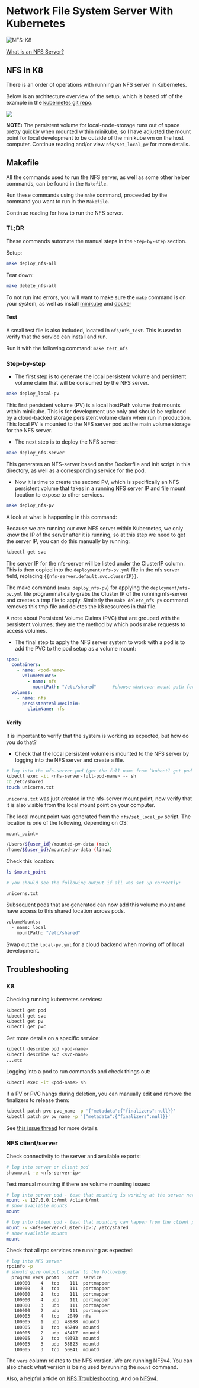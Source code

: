 # Network File System Server With Kubernetes

![NFS-K8](nfs.png)

[What is an NFS Server?](https://en.wikipedia.org/wiki/Network_File_System)

## NFS in K8
There is an order of operations with running an NFS server in Kubernetes.

Below is an architecture overview of the setup, which is based off of the example in the [kubernetes git repo](https://github.com/kubernetes/examples/tree/master/staging/volumes/nfs).

![](nfs/NFS-server.jpeg)

**NOTE:** The persistent volume for local-node-storage runs out of space pretty quickly when mounted within minikube, so I have adjusted the mount point for local development to be outside of the minikube vm on the host computer. Continue reading and/or view `nfs/set_local_pv` for more details.

## Makefile

All the commands used to run the NFS server, as well as some other helper commands, can be found in the `Makefile`.

Run these commands using the `make` command, proceeded by the command you want to run in the `Makefile`. 

Continue reading for how to run the NFS server.

### TL;DR
These commands automate the manual steps in the `Step-by-step` section.

Setup:
```bash
make deploy_nfs-all
```
Tear down:
```bash
make delete_nfs-all
```

To not run into errors, you will want to make sure the `make` command is on your system, as well as install [minikube](https://minikube.sigs.k8s.io/docs/start/) and [docker](https://docs.docker.com/get-docker/)

#### Test

A small test file is also included, located in `nfs/nfs_test`. This is used to verify that the service can install and run.

Run it with the following command: `make test_nfs`

### Step-by-step
- The first step is to generate the local persistent volume and persistent volume claim that will be consumed by the NFS server.
```bash
make deploy_local-pv
```
This first persistent volume (PV) is a local hostPath volume that mounts within minikube. This is for development use only and should be replaced by a cloud-backed storage persistent volume claim when run in production. This local PV is mounted to the NFS server pod as the main volume storage for the NFS server.

- The next step is to deploy the NFS server:
```bash
make deploy_nfs-server
```
This generates an NFS-server based on the Dockerfile and init script in this directory, as well as a corresponding service for the pod.

- Now it is time to create the second PV, which is specifically an NFS persistent volume that takes in a running NFS server IP and file mount location to expose to other services.

```bash
make deploy_nfs-pv
```
A look at what is happening in this command:

Because we are running our own NFS server within Kubernetes, we only know the IP of the server after it is running, so at this step we need to get the server IP, you can do this manually by running:
```bash
kubectl get svc
```  
The server IP for the nfs-server will be listed under the ClusterIP column. This is then copied into the `deployment/nfs-pv.yml` file in the nfs server field, replacing `{{nfs-server.default.svc.cluserIP}}`.

The make command (`make deploy_nfs-pv`) for applying the `deployment/nfs-pv.yml` file programmatically grabs the Cluster IP of the running nfs-server and creates a tmp file to apply. Similarly the `make delete_nfs-pv` command removes this tmp file and deletes the k8 resources in that file.

A note about Persistent Volume Claims (PVC) that are grouped with the persistent volumes; they are the method by which pods make requests to access volumes.

- The final step to apply the NFS server system to work with a pod is to add the PVC to the pod setup as a volume mount:
```yaml
spec:
  containers:
    - name: <pod-name>
      volumeMounts:
        - name: nfs
          mountPath: "/etc/shared"      #choose whatever mount path for the pod
  volumes:
    - name: nfs
      persistentVolumeClaim:
        claimName: nfs
``` 
#### Verify
It is important to verify that the system is working as expected, but how do you do that?

- Check that the local persistent volume is mounted to the NFS server by logging into the NFS server and create a file.
```bash
# log into the nfs-server pod (get the full name from `kubectl get pod` command)
kubectl exec -it <nfs-server-full-pod-name> -- sh
cd /etc/shared
touch unicorns.txt
``` 
`unicorns.txt` was just created in the nfs-server mount point, now verify that it is also visible from the local mount point on your computer.

The local mount point was generated from the `nfs/set_local_pv` script. The location is one of the following, depending on OS:

`mount_point=`
```bash
/Users/${user_id}/mounted-pv-data (mac) 
/home/${user_id}/mounted-pv-data (linux)
```

Check this location:

```bash
ls $mount_point

# you should see the following output if all was set up correctly: 

unicorns.txt
```

Subsequent pods that are generated can now add this volume mount and have access to this shared location across pods. 

```bash
volumeMounts:
  - name: local
    mountPath: "/etc/shared"
```

Swap out the `local-pv.yml` for a cloud backend when moving off of local development.

## Troubleshooting

### K8
Checking running kubernetes services:
```bash
kubectl get pod
kubectl get svc
kubectl get pv
kubectl get pvc
```
Get more details on a specific service:
```bash
kubectl describe pod <pod-name>
kubectl describe svc <svc-name>
...etc
```
Logging into a pod to run commands and check things out:
```bash
kubectl exec -it <pod-name> sh
```

If a PV or PVC hangs during deletion, you can manually edit and remove the finalizers to release them:
```bash
kubectl patch pvc pvc_name -p '{"metadata":{"finalizers":null}}'
kubectl patch pv pv_name -p '{"metadata":{"finalizers":null}}'
```
See [this issue thread](https://github.com/kubernetes/kubernetes/issues/77258#issuecomment-502209800) for more details.

### NFS client/server
Check connectivity to the server and available exports:
```bash
# log into server or client pod 
showmount -e <nfs-server-ip>
```
Test manual mounting if there are volume mounting issues:
```bash
# log into server pod - test that mounting is working at the server network level
mount -v 127.0.0.1:/mnt /client/mnt
# show available mounts 
mount
```
```bash
# log into client pod - test that mounting can happen from the client pod to the NFS server pod
mount -v <nfs-server-cluster-ip>:/ /etc/shared
# show available mounts
mount
```
Check that all rpc services are running as expected:
```bash
# log into NFS server
rpcinfo -p
# should give output similar to the following:
  program vers proto   port  service
   100000    4   tcp    111  portmapper
   100000    3   tcp    111  portmapper
   100000    2   tcp    111  portmapper
   100000    4   udp    111  portmapper
   100000    3   udp    111  portmapper
   100000    2   udp    111  portmapper
   100003    4   tcp   2049  nfs
   100005    1   udp  48988  mountd
   100005    1   tcp  46749  mountd
   100005    2   udp  45417  mountd
   100005    2   tcp  40393  mountd
   100005    3   udp  58823  mountd
   100005    3   tcp  50841  mountd

```
The `vers` column relates to the NFS version. We are running NFSv4.
You can also check what version is being used by running the `mount` command. 

Also, a helpful article on [NFS Troubleshooting](http://nfs.sourceforge.net/nfs-howto/ar01s07.html).
And on [NFSv4](https://help.ubuntu.com/community/NFSv4Howto).
